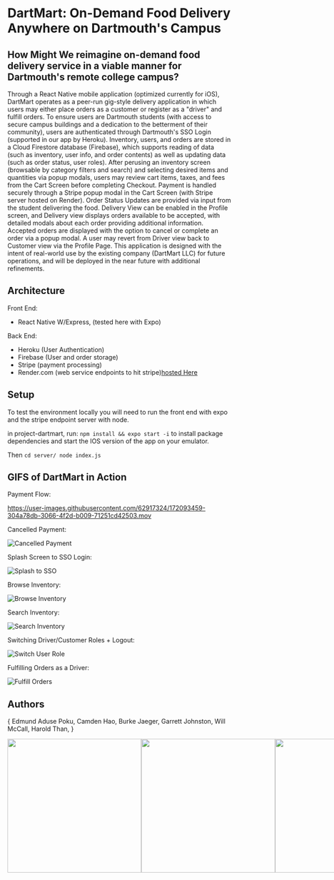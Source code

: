 # DartMart:  On-Demand Food Delivery Anywhere on Dartmouth's Campus

## How Might We reimagine on-demand food delivery service in a viable manner for Dartmouth's remote college campus?


 Through a React Native mobile application (optimized currently for iOS), DartMart operates as a peer-run gig-style delivery application in which users may either place orders as a customer or register as a "driver" and fulfill orders. To ensure users are Dartmouth students (with access to secure campus buildings and a dedication to the betterment of their community), users are authenticated through Dartmouth's SSO Login (supported in our app by Heroku). Inventory, users, and orders are stored in a Cloud Firestore database (Firebase), which supports reading of data (such as inventory, user info, and order contents) as well as updating  data (such as order status, user roles). After perusing an inventory screen (browsable by category filters and search) and selecting desired items and quantities via popup modals, users may review cart items, taxes, and fees from the Cart Screen before completing Checkout. Payment is handled securely through a Stripe popup modal in the Cart Screen (with Stripe server hosted on Render). Order Status Updates are provided via input from the student delivering the food. Delivery View can be enabled in the Profile screen, and Delivery view displays orders available to be accepted, with detailed modals about each order providing additional information. Accepted orders are displayed with the option to cancel or complete an order via a popup modal. A user may revert from Driver view back to Customer view via the Profile Page. This application is designed with the intent of real-world use by the existing company (DartMart LLC) for future operations, and will be deployed in the near future with additional refinements.


## Architecture

Front End:  
* React Native W/Express, (tested here with Expo)

Back End: 
* Heroku (User Authentication)
* Firebase (User and order storage)
* Stripe (payment processing)
* Render.com (web service endpoints to hit stripe)[hosted Here](https://stripeserver.onrender.com)

## Setup

To test the environment locally you will need to run the front end with expo and the stripe endpoint server with node.

in project-dartmart, run:
`npm install && expo start -i`
to install package dependencies and start the IOS version of the app on your emulator.

Then
`cd server/
node index.js `


## GIFS of DartMart in Action

Payment Flow:

https://user-images.githubusercontent.com/62917324/172093459-304a78db-3066-4f2d-b009-71251cd42503.mov


Cancelled Payment:

![Cancelled Payment](gifs/DM_CancelledPayment.gif)


Splash Screen to SSO Login:

![Splash to SSO](gifs/DM_SplashToSSOLogin.gif)

Browse Inventory:

![Browse Inventory](gifs/DM_ScrollInventory.gif)

Search Inventory:

![Search Inventory](gifs/DM_InventorySearch.gif)

Switching Driver/Customer Roles + Logout:

![Switch User Role](gifs/DM_SwitchingViews_Logout.gif)

Fulfilling Orders as a Driver:

![Fulfill Orders](gifs/DM_OrderScreen.gif)


## Authors

{
Edmund Aduse Poku,
Camden Hao,
Burke Jaeger,
Garrett Johnston,
Will McCall,
Harold Than,
}

<div style="display: flex;">
<img src='https://media-exp2.licdn.com/dms/image/C4E03AQHV3JnXeU6Hhw/profile-displayphoto-shrink_400_400/0/1631854128489?e=1659571200&v=beta&t=Y-vtpDyc6bVYv06CnjG-x5FAfMA6OL4-11WtArdJPsw' style="width:300px;height:300px;" />
<img src='https://media-exp2.licdn.com/dms/image/C4E03AQG3UEpmF3OC2Q/profile-displayphoto-shrink_400_400/0/1596480559443?e=1659571200&v=beta&t=9-OPagyBLfo7L5vwioAJpCF-IvBSdXSyoGVUMxA5UPc' style="width:300px;height:300px;" />
<img src='https://media-exp2.licdn.com/dms/image/C4D03AQEM8mXT7WwaWQ/profile-displayphoto-shrink_400_400/0/1644938805452?e=1659571200&v=beta&t=gYSk4Y62agvjkn0V2H0kNh4YeD87QqxKZ73Hyw5d7kU' style="width:300px;height:300px;" />
<img src='https://media-exp2.licdn.com/dms/image/C4D03AQFPaUUF9tJWqg/profile-displayphoto-shrink_400_400/0/1635903534093?e=1659571200&v=beta&t=Smz2pl-LHk0PtT0A_m8cnOo3D2sv46wRHYFYUfrRI6A' style="width:300px;height:300px;" />
<img src='https://media-exp2.licdn.com/dms/image/C4D03AQFYN3suAiH4VA/profile-displayphoto-shrink_400_400/0/1627012112467?e=1659571200&v=beta&t=XomvJB1ebkhvFzQqsBYrlNKruv5xRMdmrqNEDon9gJY' style="width:300px;height:300px;" />
<img src='https://media-exp2.licdn.com/dms/image/C5103AQHcI5DKVeeHIg/profile-displayphoto-shrink_800_800/0/1526807577961?e=1659571200&v=beta&t=DBdC4jF0TBkTueL_Z2VPp0GGBActe7BrVWaZ5h-i4fg' style="width:300px;height:300px;" />
</div>



